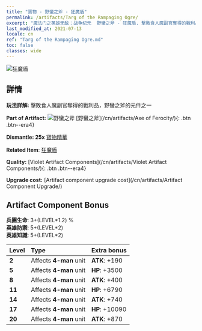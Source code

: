 ```yaml
---
title: "寶物 - 野蠻之斧 - 狂魔盾"
permalink: /artifacts/Targ of the Rampaging Ogre/
excerpt: "魔法门之英雄无敌：战争纪元  野蠻之斧 - 狂魔盾. 擊敗食人魔副官奪得的戰利品，野蠻之斧的元件之一"
last_modified_at: 2021-07-13
locale: cn
ref: "Targ of the Rampaging Ogre.md"
toc: false
classes: wide
---
```


 ![狂魔盾](/images/t/artifact_40312.png)



## 詳情

 **玩法詳解:** 擊敗食人魔副官奪得的戰利品，野蠻之斧的元件之一

 **Part of Artifact:** ![野蠻之斧](/images/t/icon_artifact_31.png) [野蠻之斧](/cn/artifacts/Axe of Ferocity/){: .btn .btn--era4}

 **Dismantle: 25x** [寶物精華](/cn/Items/con_905/)

 **Related Item**: [狂魔盾](/cn/Items/art_126/)

 **Quality:** [Violet Artifact Components](/cn/artifacts/Violet Artifact Components/){: .btn .btn--era4}

 **Upgrade cost:** [Artifact component upgrade cost](/cn/artifacts/Artifact Component Upgrade/)

## Artifact Component Bonus

  **兵團生命**: 3+(LEVEL\*1.2) %<br/>**英雄防禦**: 5+(LEVEL\*2)<br/>**英雄知識**: 5+(LEVEL\*2)

  |  Level  | Type |    Extra bonus  | 
  |:--------|:-----|:----------------| 
  | **2** | Affects **4-man** unit | **ATK**: +190 | 
  | **5** | Affects **4-man** unit | **HP**: +3500 | 
  | **8** | Affects **4-man** unit | **ATK**: +400 | 
  | **11** | Affects **4-man** unit | **HP**: +6790 | 
  | **14** | Affects **4-man** unit | **ATK**: +740 | 
  | **17** | Affects **4-man** unit | **HP**: +10090 | 
  | **20** | Affects **4-man** unit | **ATK**: +870 | 
